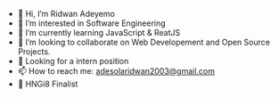 - 👋 Hi, I’m Ridwan Adeyemo
- 👀 I’m interested in Software Engineering
- 🌱 I’m currently learning JavaScript & ReatJS
- 💞️ I’m looking to collaborate on Web Developement and Open Source Projects.
- 🎁 Looking for a intern position
- 📫 How to reach me: adesolaridwan2003@gmail.com
- 🎉 HNGi8 Finalist
<!---
rhedwan/rhedwan is a ✨ special ✨ repository because its `README.md` (this file) appears on your GitHub profile.
You can click the Preview link to take a look at your changes.
--->
